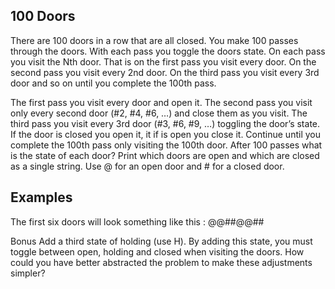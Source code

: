 ## 100 Doors

There are 100 doors in a row that are all closed. You make 100 passes through the doors. With each pass you toggle the
doors state. On each pass you visit the Nth door. That is on the first pass you visit every door. On the second pass you
visit every 2nd door. On the third pass you visit every 3rd door and so on until you complete the 100th pass.

The first pass you visit every door and open it. The second pass you visit only every second door (#2, #4, #6, …) and
close them as you visit. The third pass you visit every 3rd door (#3, #6, #9, …) toggling the door’s state. If the door
is closed you open it, it if is open you close it. Continue until you complete the 100th pass only visiting the 100th
door. After 100 passes what is the state of each door? Print which doors are open and which are closed as a single
string. Use @ for an open door and # for a closed door.

## Examples

The first six doors will look something like this : @@##@@##

Bonus Add a third state of holding (use H). By adding this state, you must toggle between open, holding and closed when
visiting the doors. How could you have better abstracted the problem to make these adjustments simpler?
